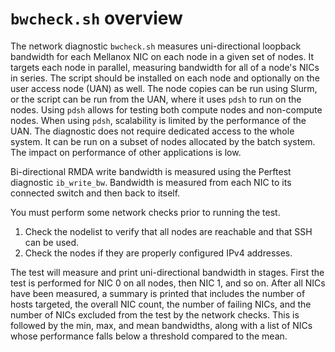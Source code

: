 
# `bwcheck.sh` overview

The network diagnostic `bwcheck.sh` measures uni-directional loopback bandwidth
for each Mellanox NIC on each node in a given set of nodes. It targets each node
in parallel, measuring bandwidth for all of a node's NICs in series. The script
should be installed on each node and optionally on the user access node (UAN) as
well. The node copies can be run using Slurm, or the script can be run from
the UAN, where it uses `pdsh` to run on the nodes. Using `pdsh` allows for
testing both compute nodes and non-compute nodes. When using `pdsh`, scalability
is limited by the performance of the UAN. The diagnostic does not require
dedicated access to the whole system. It can be run on a subset of nodes
allocated by the batch system. The impact on performance of other applications
is low.

Bi-directional RMDA write bandwidth is measured using the Perftest diagnostic
`ib_write_bw`. Bandwidth is measured from each NIC to its connected switch and
then back to itself.

You must perform some network checks prior to running the test.

1. Check the nodelist to verify that all nodes are reachable and that SSH can be used.
2. Check the nodes if they are properly configured IPv4 addresses.

The test will measure and print uni-directional bandwidth in stages. First the
test is performed for NIC 0 on all nodes, then NIC 1, and so on. After all NICs
have been measured, a summary is printed that includes the number of hosts
targeted, the overall NIC count, the number of failing NICs, and the number of
NICs excluded from the test by the network checks. This is followed by the min,
max, and mean bandwidths, along with a list of NICs whose performance falls
below a threshold compared to the mean.

